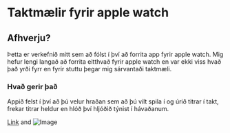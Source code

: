 # Taktmælir fyrir apple watch

## Afhverju?

Þetta er verkefnið mitt sem að fólst í því að forrita app fyrir apple watch.
Mig hefur lengi langað að forrita eitthvað fyrir apple watch en var ekki viss hvað það yrði fyrr en fyrir stuttu þegar mig sárvantaði taktmæli.


### Hvað gerir það

Appið felst í því að þú velur hraðan sem að þú vilt spila í og úrið titrar í takt, frekar titrar heldur en hlóð því hljóðið týnist í hávaðanum.



[Link](url) and ![Image](src)

